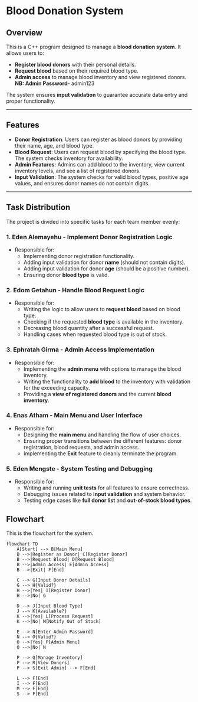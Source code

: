 # Blood Donation System

## Overview

This is a C++ program designed to manage a **blood donation system**. It allows users to:

- **Register blood donors** with their personal details.
- **Request blood** based on their required blood type.
- **Admin access** to manage blood inventory and view registered donors.
**NB: Admin Password**- admin123

The system ensures **input validation** to guarantee accurate data entry and proper functionality.

---

## Features

- **Donor Registration**: Users can register as blood donors by providing their name, age, and blood type.
- **Blood Request**: Users can request blood by specifying the blood type. The system checks inventory for availability.
- **Admin Features**: Admins can add blood to the inventory, view current inventory levels, and see a list of registered donors.
- **Input Validation**: The system checks for valid blood types, positive age values, and ensures donor names do not contain digits.

---

## Task Distribution

The project is divided into specific tasks for each team member evenly:

### 1. Eden Alemayehu - **Implement Donor Registration Logic**
   - Responsible for:
     - Implementing donor registration functionality.
     - Adding input validation for donor **name** (should not contain digits).
     - Adding input validation for donor **age** (should be a positive number).
     - Ensuring donor **blood type** is valid.

### 2. Edom Getahun - **Handle Blood Request Logic**
   - Responsible for:
     - Writing the logic to allow users to **request blood** based on blood type.
     - Checking if the requested **blood type** is available in the inventory.
     - Decreasing blood quantity after a successful request.
     - Handling cases when requested blood type is out of stock.

### 3. Ephratah Girma - **Admin Access Implementation**
   - Responsible for:
     - Implementing the **admin menu** with options to manage the blood inventory.
     - Writing the functionality to **add blood** to the inventory with validation for the exceeding capacity.
     - Providing a **view of registered donors** and the current **blood inventory**.

### 4. Enas Atham - **Main Menu and User Interface**
   - Responsible for:
     - Designing the **main menu** and handling the flow of user choices.
     - Ensuring proper transitions between the different features: donor registration, blood requests, and admin access.
     - Implementing the **Exit** feature to cleanly terminate the program.

### 5. Eden Mengste - **System Testing and Debugging**
   - Responsible for:
     - Writing and running **unit tests** for all features to ensure correctness.
     - Debugging issues related to **input validation** and system behavior.
     - Testing edge cases like **full donor list** and **out-of-stock blood types**.
## Flowchart 
This is the flowchart for the system.
```mermaid
flowchart TD
    A[Start] --> B[Main Menu]
    B -->|Register as Donor| C[Register Donor]
    B -->|Request Blood| D[Request Blood]
    B -->|Admin Access| E[Admin Access]
    B -->|Exit| F[End]

    C --> G[Input Donor Details]
    G --> H{Valid?}
    H -->|Yes| I[Register Donor]
    H -->|No| G

    D --> J[Input Blood Type]
    J --> K{Available?}
    K -->|Yes| L[Process Request]
    K -->|No| M[Notify Out of Stock]

    E --> N[Enter Admin Password]
    N --> O{Valid?}
    O -->|Yes| P[Admin Menu]
    O -->|No| N

    P --> Q[Manage Inventory]
    P --> R[View Donors]
    P --> S[Exit Admin] --> F[End] 

    L --> F[End] 
    I --> F[End]
    M --> F[End] 
    S --> F[End]
